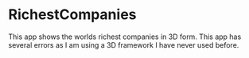 # RichestCompanies
This app shows the worlds richest companies in 3D form. This app has several errors as I am using a 3D framework I have never used before.
